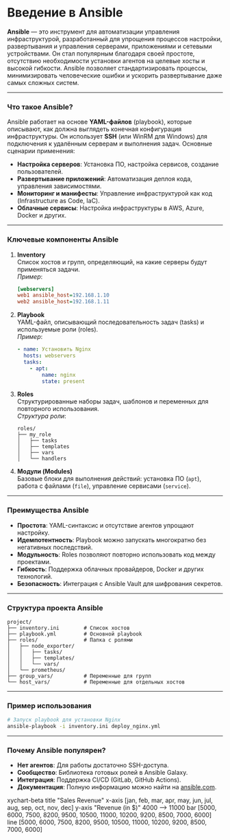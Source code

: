 # Введение в Ansible

**Ansible** — это инструмент для автоматизации управления инфраструктурой, разработанный для упрощения процессов настройки, развертывания и управления серверами, приложениями и сетевыми устройствами. Он стал популярным благодаря своей простоте, отсутствию необходимости установки агентов на целевые хосты и высокой гибкости. Ansible позволяет стандартизировать процессы, минимизировать человеческие ошибки и ускорить развертывание даже самых сложных систем.

---

### **Что такое Ansible?**
Ansible работает на основе **YAML-файлов** (playbook), которые описывают, как должна выглядеть конечная конфигурация инфраструктуры. Он использует **SSH** (или WinRM для Windows) для подключения к удалённым серверам и выполнения задач. Основные сценарии применения:
- **Настройка серверов**: Установка ПО, настройка сервисов, создание пользователей.
- **Развертывание приложений**: Автоматизация деплоя кода, управления зависимостями.
- **Мониторинг и манифесты**: Управление инфраструктурой как код (Infrastructure as Code, IaC).
- **Облачные сервисы**: Настройка инфраструктуры в AWS, Azure, Docker и других.

---

### **Ключевые компоненты Ansible**
1. **Inventory**  
   Список хостов и групп, определяющий, на какие серверы будут применяться задачи.  
   *Пример*:  
   ```ini
   [webservers]
   web1 ansible_host=192.168.1.10
   web2 ansible_host=192.168.1.11
   ```

2. **Playbook**  
   YAML-файл, описывающий последовательность задач (tasks) и используемые роли (roles).  
   *Пример*:  
   ```yaml
   - name: Установить Nginx
     hosts: webservers
     tasks:
       - apt:
           name: nginx
           state: present
   ```

3. **Roles**  
   Структурированные наборы задач, шаблонов и переменных для повторного использования.  
   *Структура роли*:  
   ```plaintext
   roles/
   ├── my_role
   │   ├── tasks
   │   ├── templates
   │   ├── vars
   │   └── handlers
   ```

4. **Модули (Modules)**  
   Базовые блоки для выполнения действий: установка ПО (`apt`), работа с файлами (`file`), управление сервисами (`service`).

---

### **Преимущества Ansible**
- **Простота**: YAML-синтаксис и отсутствие агентов упрощают настройку.  
- **Идемпотентность**: Playbook можно запускать многократно без негативных последствий.  
- **Модульность**: Roles позволяют повторно использовать код между проектами.  
- **Гибкость**: Поддержка облачных провайдеров, Docker и других технологий.  
- **Безопасность**: Интеграция с Ansible Vault для шифрования секретов.

---

### **Структура проекта Ansible**
```plaintext
project/
├── inventory.ini        # Список хостов
├── playbook.yml         # Основной playbook
├── roles/               # Папка с ролями
│   ├── node_exporter/
│   │   ├── tasks/
│   │   ├── templates/
│   │   └── vars/
│   └── prometheus/
├── group_vars/          # Переменные для групп
└── host_vars/           # Переменные для отдельных хостов
```

---

### **Пример использования**
```bash
# Запуск playbook для установки Nginx
ansible-playbook -i inventory.ini deploy_nginx.yml
```

---

### **Почему Ansible популярен?**
- **Нет агентов**: Для работы достаточно SSH-доступа.  
- **Сообщество**: Библиотека готовых ролей в Ansible Galaxy.  
- **Интеграция**: Поддержка CI/CD (GitLab, GitHub Actions).  
- **Документация**: Полную информацию можно найти на [ansible.com](https://docs.ansible.com/).








xychart-beta
    title "Sales Revenue"
    x-axis [jan, feb, mar, apr, may, jun, jul, aug, sep, oct, nov, dec]
    y-axis "Revenue (in $)" 4000 --> 11000
    bar [5000, 6000, 7500, 8200, 9500, 10500, 11000, 10200, 9200, 8500, 7000, 6000]
    line [5000, 6000, 7500, 8200, 9500, 10500, 11000, 10200, 9200, 8500, 7000, 6000]
